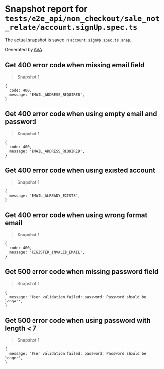 # Snapshot report for `tests/e2e_api/non_checkout/sale_not_relate/account.signUp.spec.ts`

The actual snapshot is saved in `account.signUp.spec.ts.snap`.

Generated by [AVA](https://ava.li).

## Get 400 error code when missing email field

> Snapshot 1

    {
      code: 400,
      message: 'EMAIL_ADDRESS_REQUIRED',
    }

## Get 400 error code when using empty email and password

> Snapshot 1

    {
      code: 400,
      message: 'EMAIL_ADDRESS_REQUIRED',
    }

## Get 400 error code when using existed account

> Snapshot 1

    {
      message: 'EMAIL_ALREADY_EXISTS',
    }

## Get 400 error code when using wrong format email

> Snapshot 1

    {
      code: 400,
      message: 'REGISTER_INVALID_EMAIL',
    }

## Get 500 error code when missing password field

> Snapshot 1

    {
      message: 'User validation failed: password: Password should be longer',
    }

## Get 500 error code when using password with length < 7

> Snapshot 1

    {
      message: 'User validation failed: password: Password should be longer',
    }
